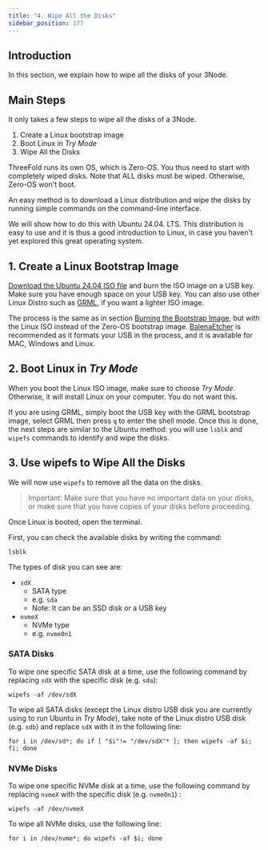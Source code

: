 ```yaml
---
title: "4. Wipe All the Disks"
sidebar_position: 177
---
```




## Introduction

In this section, we explain how to wipe all the disks of your 3Node.



## Main Steps

It only takes a few steps to wipe all the disks of a 3Node.

1. Create a Linux bootstrap image
2. Boot Linux in *Try Mode*
3. Wipe All the Disks

ThreeFold runs its own OS, which is Zero-OS. You thus need to start with completely wiped disks. Note that ALL disks must be wiped. Otherwise, Zero-OS won't boot.

An easy method is to download a Linux distribution and wipe the disks by running simple commands on the command-line interface.

We will show how to do this with Ubuntu 24.04. LTS. This distribution is easy to use and it is thus a good introduction to Linux, in case you haven't yet explored this great operating system.


## 1. Create a Linux Bootstrap Image

[Download the Ubuntu 24.04 ISO file](https://releases.ubuntu.com/24.04/) and burn the ISO image on a USB key. Make sure you have enough space on your USB key. You can also use other Linux Distro such as [GRML](https://grml.org/download/), if you want a lighter ISO image.

The process is the same as in section [Burning the Bootstrap Image](./2_bootstrap_image.md#balenaetcher-mac-linux-windows), but with the Linux ISO instead of the Zero-OS bootstrap image. [BalenaEtcher](https://www.balena.io/etcher/) is recommended as it formats your USB in the process, and it is available for MAC, Windows and Linux.


## 2. Boot Linux in *Try Mode*

When you boot the Linux ISO image, make sure to choose *Try Mode*. Otherwise, it will install Linux on your computer. You do not want this.

If you are using GRML, simply boot the USB key with the GRML bootstrap image, select GRML then press `q` to enter the shell mode. Once this is done, the next steps are similar to the Ubuntu method: you will use `lsblk` and `wipefs` commands to identify and wipe the disks.

## 3. Use wipefs to Wipe All the Disks

We will now use `wipefs` to remove all the data on the disks.

> Important: Make sure that you have no important data on your disks, or make sure that you have copies of your disks before proceeding. 

Once Linux is booted, open the terminal.

First, you can check the available disks by writing the command:

```
lsblk
```

The types of disk you can see are:

- `sdX`
  - SATA type
  - e.g. `sda`
  - Note: It can be an SSD disk or a USB key
- `nvmeX`
  - NVMe type
  - e.g. `nvme0n1`

### SATA Disks

To wipe one specific SATA disk at a time, use the following command by replacing `sdX`  with the specific disk (e.g. `sda`):

```
wipefs -af /dev/sdX
```

To wipe all SATA disks (except the Linux distro USB disk you are currently using to run Ubuntu in *Try Mode*), take note of the Linux distro USB disk (e.g. `sdb`) and replace `sdX` with it in the following line:

```
for i in /dev/sd*; do if [ "$i"!= "/dev/sdX"* ]; then wipefs -af $i; fi; done
```

### NVMe Disks

To wipe one specific NVMe disk at a time, use the following command by replacing `nvmeX` with the specific disk (e.g. `nvme0n1`) :

```
wipefs -af /dev/nvmeX
```

To wipe all NVMe disks, use the following line: 

```
for i in /dev/nvme*; do wipefs -af $i; done
```